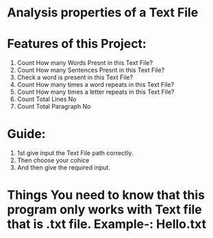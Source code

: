 # Analysis properties of a Text File

# Features of this Project: 

1. Count How many Words Presnt in this Text File?
2. Count How many Sentences Presnt in this Text File?
3. Check a word is present in this Text File?
4. Count How many times a word repeats in this Text File?
5. Count How many times a letter repeats in this Text File?
6. Count Total Lines No
7. Count Total Paragraph No

# Guide:
1. 1st give input the Text File path correctly.
2. Then choose your cohice 
3. And then give the required input.

# Things You need to know that this program only works with Text file that is .txt file. Example-: Hello.txt
